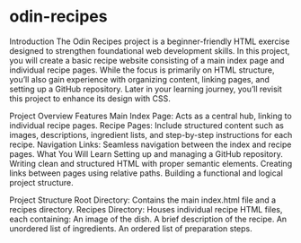 # odin-recipes
Introduction
The Odin Recipes project is a beginner-friendly HTML exercise designed to strengthen foundational web development skills. In this project, you will create a basic recipe website consisting of a main index page and individual recipe pages. While the focus is primarily on HTML structure, you’ll also gain experience with organizing content, linking pages, and setting up a GitHub repository. Later in your learning journey, you’ll revisit this project to enhance its design with CSS.

Project Overview
Features
Main Index Page: Acts as a central hub, linking to individual recipe pages.
Recipe Pages: Include structured content such as images, descriptions, ingredient lists, and step-by-step instructions for each recipe.
Navigation Links: Seamless navigation between the index and recipe pages.
What You Will Learn
Setting up and managing a GitHub repository.
Writing clean and structured HTML with proper semantic elements.
Creating links between pages using relative paths.
Building a functional and logical project structure.

Project Structure
Root Directory: Contains the main index.html file and a recipes directory.
Recipes Directory: Houses individual recipe HTML files, each containing:
An image of the dish.
A brief description of the recipe.
An unordered list of ingredients.
An ordered list of preparation steps.


